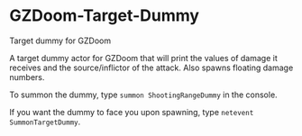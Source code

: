 # GZDoom-Target-Dummy

Target dummy for GZDoom

A target dummy actor for GZDoom that will print the values of damage it receives and the source/inflictor of the attack. Also spawns floating damage numbers.

To summon the dummy, type `summon ShootingRangeDummy` in the console.

If you want  the dummy to face you upon spawning, type `netevent SummonTargetDummy`.
